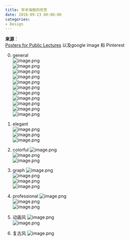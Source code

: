 ```yaml
---
title: 学术海报的欣赏
date: 2018-09-23 00:00:00
categories:
- Design
---
```

**来源**：  
[Posters for Public Lectures](https://www.maths.ox.ac.uk/events/public-lectures-events/posters-public-lectures)
以及google image 和 Pinterest

0. general  
![image.png](https://upload-images.jianshu.io/upload_images/7955445-e0f0a9186b96567f.png?imageMogr2/auto-orient/strip%7CimageView2/2/w/1240)  
![image.png](https://upload-images.jianshu.io/upload_images/7955445-aea777529b117b2b.png?imageMogr2/auto-orient/strip%7CimageView2/2/w/1240)  
![image.png](https://upload-images.jianshu.io/upload_images/7955445-1b26061e9d4051f0.png?imageMogr2/auto-orient/strip%7CimageView2/2/w/1240)  
![image.png](https://upload-images.jianshu.io/upload_images/7955445-5e4b129dd11d9f75.png?imageMogr2/auto-orient/strip%7CimageView2/2/w/1240)  
![image.png](https://upload-images.jianshu.io/upload_images/7955445-8864b643a8b08172.png?imageMogr2/auto-orient/strip%7CimageView2/2/w/1240)  
![image.png](https://upload-images.jianshu.io/upload_images/7955445-27a9432e8eb49f29.png?imageMogr2/auto-orient/strip%7CimageView2/2/w/1240)  
![image.png](https://upload-images.jianshu.io/upload_images/7955445-5d4d1dc4de70b828.png?imageMogr2/auto-orient/strip%7CimageView2/2/w/1240)  
![image.png](https://upload-images.jianshu.io/upload_images/7955445-79aa5dab97fd23a2.png?imageMogr2/auto-orient/strip%7CimageView2/2/w/1240)  
![image.png](https://upload-images.jianshu.io/upload_images/7955445-9d8390c8bdcf42cd.png?imageMogr2/auto-orient/strip%7CimageView2/2/w/1240)  
![image.png](https://upload-images.jianshu.io/upload_images/7955445-5d8b3809e112af01.png?imageMogr2/auto-orient/strip%7CimageView2/2/w/1240)  
![image.png](https://upload-images.jianshu.io/upload_images/7955445-ad02be1aa012a22c.png?imageMogr2/auto-orient/strip%7CimageView2/2/w/1240)  


1.  elegant  
![image.png](https://upload-images.jianshu.io/upload_images/7955445-68ae689a6d9e6a0c.png?imageMogr2/auto-orient/strip%7CimageView2/2/w/1240)  
![image.png](https://upload-images.jianshu.io/upload_images/7955445-359ff2a5fadd1f64.png?imageMogr2/auto-orient/strip%7CimageView2/2/w/1240)  
![image.png](https://upload-images.jianshu.io/upload_images/7955445-a1663dffbcee0ca0.png?imageMogr2/auto-orient/strip%7CimageView2/2/w/1240)  

2.  colorful
![image.png](https://upload-images.jianshu.io/upload_images/7955445-10a3800b4e3a8c88.png?imageMogr2/auto-orient/strip%7CimageView2/2/w/1240)  
![image.png](https://upload-images.jianshu.io/upload_images/7955445-5766e7702ba9f38d.png?imageMogr2/auto-orient/strip%7CimageView2/2/w/1240)  
![image.png](https://upload-images.jianshu.io/upload_images/7955445-6c1927b6e911a236.png?imageMogr2/auto-orient/strip%7CimageView2/2/w/1240)  


3. graph
![image.png](https://upload-images.jianshu.io/upload_images/7955445-ff4e0b96c5f622f6.png?imageMogr2/auto-orient/strip%7CimageView2/2/w/1240)  
![image.png](https://upload-images.jianshu.io/upload_images/7955445-dcf9d81ace02501b.png?imageMogr2/auto-orient/strip%7CimageView2/2/w/1240)  
![image.png](https://upload-images.jianshu.io/upload_images/7955445-653af3e3d8bf189d.png?imageMogr2/auto-orient/strip%7CimageView2/2/w/1240)  
![image.png](https://upload-images.jianshu.io/upload_images/7955445-00cd2512f5113d3e.png?imageMogr2/auto-orient/strip%7CimageView2/2/w/1240)  


4. professional
![image.png](https://upload-images.jianshu.io/upload_images/7955445-c097cb8435526651.png?imageMogr2/auto-orient/strip%7CimageView2/2/w/1240)  
![image.png](https://upload-images.jianshu.io/upload_images/7955445-36f0dd93cb2fb446.png?imageMogr2/auto-orient/strip%7CimageView2/2/w/1240)  
![image.png](https://upload-images.jianshu.io/upload_images/7955445-d7211ebba8431601.png?imageMogr2/auto-orient/strip%7CimageView2/2/w/1240)  

5. 动画风
![image.png](https://upload-images.jianshu.io/upload_images/7955445-0cff09f54d56a8be.png?imageMogr2/auto-orient/strip%7CimageView2/2/w/1240)  
![image.png](https://upload-images.jianshu.io/upload_images/7955445-c4739596d673eaa6.png?imageMogr2/auto-orient/strip%7CimageView2/2/w/1240)  
 
6. 复古风
![image.png](https://upload-images.jianshu.io/upload_images/7955445-bb20ae581c98a86a.png?imageMogr2/auto-orient/strip%7CimageView2/2/w/1240)  
